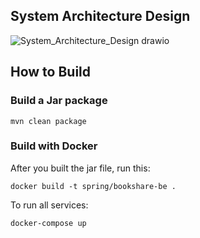 ## System Architecture Design
![System_Architecture_Design drawio](https://github.com/o0wen0o/bookshare-be/assets/107589285/8d86db6f-bd86-4630-9985-69df93fa9b39)

## How to Build

### Build a Jar package

```console
mvn clean package
```

### Build with Docker

After you built the jar file, run this:

```console
docker build -t spring/bookshare-be .
```

To run all services:

```console
docker-compose up
```
